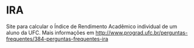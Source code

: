 # IRA
Site para calcular o Índice de Rendimento Acadêmico individual de um aluno da UFC. Mais informações em http://www.prograd.ufc.br/perguntas-frequentes/384-perguntas-frequentes-ira
